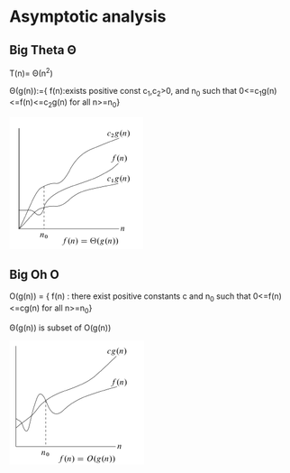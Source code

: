 # Asymptotic analysis

## Big Theta Θ

T(n)= Θ(n<sup>2</sup>)

Θ(g(n)):={ f(n):exists positive const c<sub>1</sub>,c<sub>2</sub>>0, and n<sub>0</sub> such that 0<=c<sub>1</sub>g(n)<=f(n)<=c<sub>2</sub>g(n) for all n>=n<sub>0</sub>}

![big theta](immagini/Screenshot_1.png)

## Big Oh O

O(g(n)) = { f(n) : there exist positive constants c and n<sub>0</sub> such that 0<=f(n)<=cg(n) for all n>=n<sub>0</sub>}

Θ(g(n)) is subset of O(g(n))

![big oh](immagini/Screenshot_2.png)